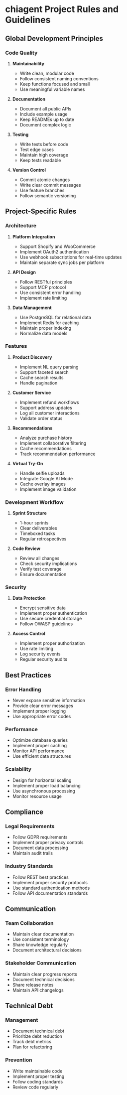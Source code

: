 # chiagent Project Rules and Guidelines

## Global Development Principles

### Code Quality
1. **Maintainability**
   - Write clean, modular code
   - Follow consistent naming conventions
   - Keep functions focused and small
   - Use meaningful variable names

2. **Documentation**
   - Document all public APIs
   - Include example usage
   - Keep READMEs up to date
   - Document complex logic

3. **Testing**
   - Write tests before code
   - Test edge cases
   - Maintain high coverage
   - Keep tests readable

4. **Version Control**
   - Commit atomic changes
   - Write clear commit messages
   - Use feature branches
   - Follow semantic versioning

## Project-Specific Rules

### Architecture
1. **Platform Integration**
   - Support Shopify and WooCommerce
   - Implement OAuth2 authentication
   - Use webhook subscriptions for real-time updates
   - Maintain separate sync jobs per platform

2. **API Design**
   - Follow RESTful principles
   - Support MCP protocol
   - Use consistent error handling
   - Implement rate limiting

3. **Data Management**
   - Use PostgreSQL for relational data
   - Implement Redis for caching
   - Maintain proper indexing
   - Normalize data models

### Features
1. **Product Discovery**
   - Implement NL query parsing
   - Support faceted search
   - Cache search results
   - Handle pagination

2. **Customer Service**
   - Implement refund workflows
   - Support address updates
   - Log all customer interactions
   - Validate order status

3. **Recommendations**
   - Analyze purchase history
   - Implement collaborative filtering
   - Cache recommendations
   - Track recommendation performance

4. **Virtual Try-On**
   - Handle selfie uploads
   - Integrate Google AI Mode
   - Cache overlay images
   - Implement image validation

### Development Workflow
1. **Sprint Structure**
   - 1-hour sprints
   - Clear deliverables
   - Timeboxed tasks
   - Regular retrospectives

2. **Code Review**
   - Review all changes
   - Check security implications
   - Verify test coverage
   - Ensure documentation

### Security
1. **Data Protection**
   - Encrypt sensitive data
   - Implement proper authentication
   - Use secure credential storage
   - Follow OWASP guidelines

2. **Access Control**
   - Implement proper authorization
   - Use rate limiting
   - Log security events
   - Regular security audits

## Best Practices

### Error Handling
- Never expose sensitive information
- Provide clear error messages
- Implement proper logging
- Use appropriate error codes

### Performance
- Optimize database queries
- Implement proper caching
- Monitor API performance
- Use efficient data structures

### Scalability
- Design for horizontal scaling
- Implement proper load balancing
- Use asynchronous processing
- Monitor resource usage

## Compliance

### Legal Requirements
- Follow GDPR requirements
- Implement proper privacy controls
- Document data processing
- Maintain audit trails

### Industry Standards
- Follow REST best practices
- Implement proper security protocols
- Use standard authentication methods
- Follow API documentation standards

## Communication

### Team Collaboration
- Maintain clear documentation
- Use consistent terminology
- Share knowledge regularly
- Document architectural decisions

### Stakeholder Communication
- Maintain clear progress reports
- Document technical decisions
- Share release notes
- Maintain API changelogs

## Technical Debt

### Management
- Document technical debt
- Prioritize debt reduction
- Track debt metrics
- Plan for refactoring

### Prevention
- Write maintainable code
- Implement proper testing
- Follow coding standards
- Review code regularly
